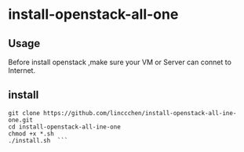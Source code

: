 # install-openstack-all-one

## Usage

Before install openstack ,make sure your VM or Server can connet to Internet.

## install 

```
git clone https://github.com/linccchen/install-openstack-all-ine-one.git
cd install-openstack-all-ine-one
chmod +x *.sh
./install.sh  ```

